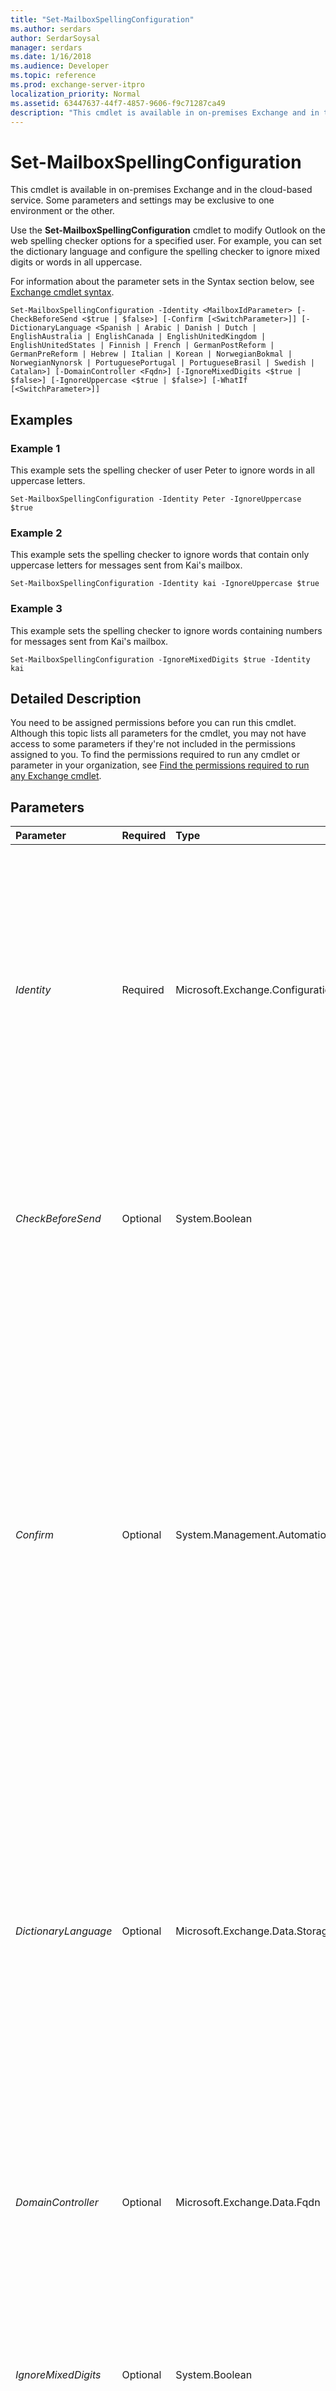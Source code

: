 ```yaml
---
title: "Set-MailboxSpellingConfiguration"
ms.author: serdars
author: SerdarSoysal
manager: serdars
ms.date: 1/16/2018
ms.audience: Developer
ms.topic: reference
ms.prod: exchange-server-itpro
localization_priority: Normal
ms.assetid: 63447637-44f7-4857-9606-f9c71287ca49
description: "This cmdlet is available in on-premises Exchange and in the cloud-based service. Some parameters and settings may be exclusive to one environment or the other."
---
```


# Set-MailboxSpellingConfiguration

This cmdlet is available in on-premises Exchange and in the cloud-based service. Some parameters and settings may be exclusive to one environment or the other. 
  
Use the **Set-MailboxSpellingConfiguration** cmdlet to modify Outlook on the web spelling checker options for a specified user. For example, you can set the dictionary language and configure the spelling checker to ignore mixed digits or words in all uppercase.
  
For information about the parameter sets in the Syntax section below, see [Exchange cmdlet syntax](https://technet.microsoft.com/library/bb123552.aspx). 
  
```
Set-MailboxSpellingConfiguration -Identity <MailboxIdParameter> [-CheckBeforeSend <$true | $false>] [-Confirm [<SwitchParameter>]] [-DictionaryLanguage <Spanish | Arabic | Danish | Dutch | EnglishAustralia | EnglishCanada | EnglishUnitedKingdom | EnglishUnitedStates | Finnish | French | GermanPostReform | GermanPreReform | Hebrew | Italian | Korean | NorwegianBokmal | NorwegianNynorsk | PortuguesePortugal | PortugueseBrasil | Swedish | Catalan>] [-DomainController <Fqdn>] [-IgnoreMixedDigits <$true | $false>] [-IgnoreUppercase <$true | $false>] [-WhatIf [<SwitchParameter>]]

```

## Examples
<a name="Examples"> </a>

### Example 1

This example sets the spelling checker of user Peter to ignore words in all uppercase letters.
  
```
Set-MailboxSpellingConfiguration -Identity Peter -IgnoreUppercase $true
```

### Example 2

This example sets the spelling checker to ignore words that contain only uppercase letters for messages sent from Kai's mailbox.
  
```
Set-MailboxSpellingConfiguration -Identity kai -IgnoreUppercase $true
```

### Example 3

This example sets the spelling checker to ignore words containing numbers for messages sent from Kai's mailbox.
  
```
Set-MailboxSpellingConfiguration -IgnoreMixedDigits $true -Identity kai
```

## Detailed Description
<a name="DetailedDescription"> </a>

You need to be assigned permissions before you can run this cmdlet. Although this topic lists all parameters for the cmdlet, you may not have access to some parameters if they're not included in the permissions assigned to you. To find the permissions required to run any cmdlet or parameter in your organization, see [Find the permissions required to run any Exchange cmdlet](https://technet.microsoft.com/library/mt432940.aspx).
  
## Parameters
<a name="DetailedDescription"> </a>

|**Parameter**|**Required**|**Type**|**Description**|
|:-----|:-----|:-----|:-----|
| _Identity_ <br/> |Required  <br/> |Microsoft.Exchange.Configuration.Tasks.MailboxIdParameter  <br/> | The _Identity_ parameter specifies the mailbox that you want to modify. You can use any value that uniquely identifies the mailbox. <br/>  For example: <br/>  Name <br/>  Display name <br/>  Alias <br/>  Distinguished name (DN) <br/>  Canonical DN <br/> _\<domain name\>_\ _\<account name\>_ <br/>  Email address <br/>  GUID <br/> **LegacyExchangeDN** <br/> **SamAccountName** <br/>  User ID or user principal name (UPN) <br/> |
| _CheckBeforeSend_ <br/> |Optional  <br/> |System.Boolean  <br/> |The _CheckBeforeSend_ parameter specifies whether Outlook on the web checks the spelling for every message when the user clicks **Send** in the new message form. Valid values are `$true` or `$false`. The default value is  `$false`.  <br/> |
| _Confirm_ <br/> |Optional  <br/> |System.Management.Automation.SwitchParameter  <br/> | The _Confirm_ switch specifies whether to show or hide the confirmation prompt. How this switch affects the cmdlet depends on if the cmdlet requires confirmation before proceeding. <br/>  Destructive cmdlets (for example, **Remove-\*** cmdlets) have a built-in pause that forces you to acknowledge the command before proceeding. For these cmdlets, you can skip the confirmation prompt by using this exact syntax: `-Confirm:$false`.  <br/>  Most other cmdlets (for example, **New-\*** and **Set-\*** cmdlets) don't have a built-in pause. For these cmdlets, specifying the _Confirm_ switch without a value introduces a pause that forces you acknowledge the command before proceeding. <br/> |
| _DictionaryLanguage_ <br/> |Optional  <br/> |Microsoft.Exchange.Data.Storage.Management.SpellcheckerSupportedLanguage  <br/> | The _DictionaryLanguage_ parameter specifies the dictionary language to use when the spelling checker checks the spelling in messages. Valid values are: <br/>  `Arabic` <br/>  `Catalan` <br/>  `Danish` <br/>  `Dutch` <br/>  `EnglishAustralia` <br/>  `EnglishCanada` <br/>  `EnglishUnitedKingdom` <br/>  `EnglishUnitedStates` <br/>  `Finnish` <br/>  `French` <br/>  `GermanPreReform` <br/>  `GermanPostReform` <br/>  `Hebrew` <br/>  `Italian` <br/>  `Korean` <br/>  `NorwegianBokMal` <br/>  `NorwegianNyorsk` <br/>  `PortuguesePortugal` <br/>  `PortugueseBrasil` <br/>  `Spanish` <br/>  `Swedish` <br/> |
| _DomainController_ <br/> |Optional  <br/> |Microsoft.Exchange.Data.Fqdn  <br/> |This parameter is available only in on-premises Exchange.  <br/> The _DomainController_ parameter specifies the domain controller that's used by this cmdlet to read data from or write data to Active Directory. You identify the domain controller by its fully qualified domain name (FQDN). For example, `dc01.contoso.com`.  <br/> |
| _IgnoreMixedDigits_ <br/> |Optional  <br/> |System.Boolean  <br/> |The _IgnoreMixedDigits_ parameter specifies whether the spelling checker ignores words that contain numbers. Valid values are `$true` or `$false`. The default value is  `$false`.  <br/> |
| _IgnoreUppercase_ <br/> |Optional  <br/> |System.Boolean  <br/> |The _IgnoreUppercase_ parameter specifies whether the spelling checker ignores words that contain only uppercase letters, for example, acronyms. <br/> Valid values are  `$true` or `$false`. The default value is  `$false`.  <br/> |
| _WhatIf_ <br/> |Optional  <br/> |System.Management.Automation.SwitchParameter  <br/> |The _WhatIf_ switch simulates the actions of the command. You can use this switch to view the changes that would occur without actually applying those changes. You don't need to specify a value with this switch. <br/> |
   
## Input Types
<a name="InputTypes"> </a>

To see the input types that this cmdlet accepts, see [Cmdlet Input and Output Types](http://go.microsoft.com/fwlink/p/?linkId=616387). If the Input Type field for a cmdlet is blank, the cmdlet doesn't accept input data. 
  
## Return Types
<a name="ReturnTypes"> </a>

To see the return types, which are also known as output types, that this cmdlet accepts, see [Cmdlet Input and Output Types](http://go.microsoft.com/fwlink/p/?linkId=616387). If the Output Type field is blank, the cmdlet doesn't return data. 
  

